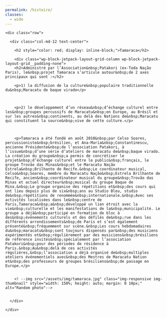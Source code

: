 ```yaml
---
permalink: /histoire/
classes:
  - wide
---
```



<div id="main" role="main">

  <div class="container">

    <div class="row">

      <div class="col-md-12 text-center">

        <h2 style="color: red; display: inline-block;">Tamaraca</h2>

        <div class="wp-block-jetpack-layout-grid-column wp-block-jetpack-layout-grid__padding-none">
        <h2>Administré par l’Association&nbsp;Patakori (ex-Toda Nação Paris), le&nbsp;projet Tamaraca s’articule autour&nbsp;de 2 axes principaux qui sont :</h2>

        <p>1) la diffusion de la culture&nbsp;populaire traditionnelle du&nbsp;Maracatu de baque virado</p>



        <p>2) le développement d’un réseau&nbsp;d’échange culturel entre les&nbsp;groupes percussifs de Maracatu&nbsp;en Europe, au Brésil et sur les autres&nbsp;continents, au delà des Nations de&nbsp;Maracatu qui constituent la source&nbsp;vive de cette culture.</p>



        <p>Tamaraca a été fondé en août 2010&nbsp;par Celso Soares, percussioniste&nbsp;brésilien, et Ana-Maria&nbsp;Constantinescu, ancienne Présidente&nbsp;de l’association Patakori, à l’issue&nbsp;d’une série d’ateliers de maracatu de&nbsp;baque virado. La création du groupe&nbsp;a permis de concrétiser le projet&nbsp;d’échange culturel entre le public&nbsp;français, le groupe Trovão das Minas&nbsp;et le Maracatu Nação Estrela&nbsp;Brilhante de Recife.&nbsp;Le coordinateur musical, Celso&nbsp;Soares, membre du Maracatu Nação&nbsp;Estrela Brilhante de Recife, ancien&nbsp;coordinateur musical du groupe&nbsp;Trovão das Minas et actuel directeur&nbsp;musical du groupe Baque de Mina.&nbsp;Le groupe organise des répétitions et&nbsp;des cours qui ont lieu depuis plus de six&nbsp;ans au Studio Bleu, studio de&nbsp;répétitions de renommée&nbsp;internationale.&nbsp;Avec ses activités localisées dans le&nbsp;centre de Paris,Tamaraca&nbsp;a&nbsp;développé un lien étroit avec la vie&nbsp;culturelle et les manifestations de la&nbsp;municipalité. Le groupe a déjà&nbsp;participé en formation de bloc à des&nbsp;événements culturels et des défilés de&nbsp;rue dans les différents arrondissements&nbsp;de Paris et s’est également présenté&nbsp;fréquemment sur scène.&nbsp;Les cours hebdomadaires du&nbsp;maracatu&nbsp;sont toujours dispensés par&nbsp;des musiciens expérimentés et&nbsp;régulièrement par des musiciens&nbsp;brésiliens de référence invités&nbsp;spécialement par l’association Patakori&nbsp;pour des périodes de résidence à Paris.&nbsp;Au&nbsp;delà de ces activités régulières,&nbsp;l’association a déjà organisé de&nbsp;multiples ateliers événementiels avec&nbsp;des Mestres de Maracatu Nation et&nbsp;des professeurs de groupes brésiliens&nbsp;de passage en Europe.</p>
    

        <! --img src="/assets/img/tamaraca.jpg" class="img-responsive img-thumbnail" style="width: 150%; height: auto; margin: 0 10px;" alt="Random photo"-->


      </div>

    </div>

  </div>

</div>

  </article>
</div>